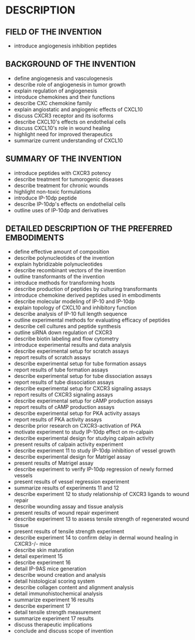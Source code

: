 # DESCRIPTION

## FIELD OF THE INVENTION

- introduce angiogenesis inhibition peptides

## BACKGROUND OF THE INVENTION

- define angiogenesis and vasculogenesis
- describe role of angiogenesis in tumor growth
- explain regulation of angiogenesis
- introduce chemokines and their functions
- describe CXC chemokine family
- explain angiostatic and angiogenic effects of CXCL10
- discuss CXCR3 receptor and its isoforms
- describe CXCL10's effects on endothelial cells
- discuss CXCL10's role in wound healing
- highlight need for improved therapeutics
- summarize current understanding of CXCL10

## SUMMARY OF THE INVENTION

- introduce peptides with CXCR3 potency
- describe treatment for tumorogenic diseases
- describe treatment for chronic wounds
- highlight non-toxic formulations
- introduce IP-10dp peptide
- describe IP-10dp's effects on endothelial cells
- outline uses of IP-10dp and derivatives

## DETAILED DESCRIPTION OF THE PREFERRED EMBODIMENTS

- define effective amount of composition
- describe polynucleotides of the invention
- explain hybridizable polynucleotides
- describe recombinant vectors of the invention
- outline transformants of the invention
- introduce methods for transforming hosts
- describe production of peptides by culturing transformants
- introduce chemokine derived peptides used in embodiments
- describe molecular modeling of IP-10 and IP-10dp
- explain topology of CXCL10 and inhibitory function
- describe analysis of IP-10 full length sequence
- outline experimental methods for evaluating efficacy of peptides
- describe cell cultures and peptide synthesis
- outline siRNA down regulation of CXCR3
- describe biotin labeling and flow cytometry
- introduce experimental results and data analysis
- describe experimental setup for scratch assays
- report results of scratch assays
- describe experimental setup for tube formation assays
- report results of tube formation assays
- describe experimental setup for tube dissociation assays
- report results of tube dissociation assays
- describe experimental setup for CXCR3 signaling assays
- report results of CXCR3 signaling assays
- describe experimental setup for cAMP production assays
- report results of cAMP production assays
- describe experimental setup for PKA activity assays
- report results of PKA activity assays
- describe prior research on CXCR3-activation of PKA
- motivate experiment to study IP-10dp effect on m-calpain
- describe experimental design for studying calpain activity
- present results of calpain activity experiment
- describe experiment 11 to study IP-10dp inhibition of vessel growth
- describe experimental design for Matrigel assay
- present results of Matrigel assay
- describe experiment to verify IP-10dp regression of newly formed vessels
- present results of vessel regression experiment
- summarize results of experiments 11 and 12
- describe experiment 12 to study relationship of CXCR3 ligands to wound repair
- describe wounding assay and tissue analysis
- present results of wound repair experiment
- describe experiment 13 to assess tensile strength of regenerated wound tissue
- present results of tensile strength experiment
- describe experiment 14 to confirm delay in dermal wound healing in CXCR3-/- mice
- describe skin maturation
- detail experiment 15
- describe experiment 16
- detail IP-9AS mice generation
- describe wound creation and analysis
- detail histological scoring system
- describe collagen content and alignment analysis
- detail immunohistochemical analysis
- summarize experiment 16 results
- describe experiment 17
- detail tensile strength measurement
- summarize experiment 17 results
- discuss therapeutic implications
- conclude and discuss scope of invention

